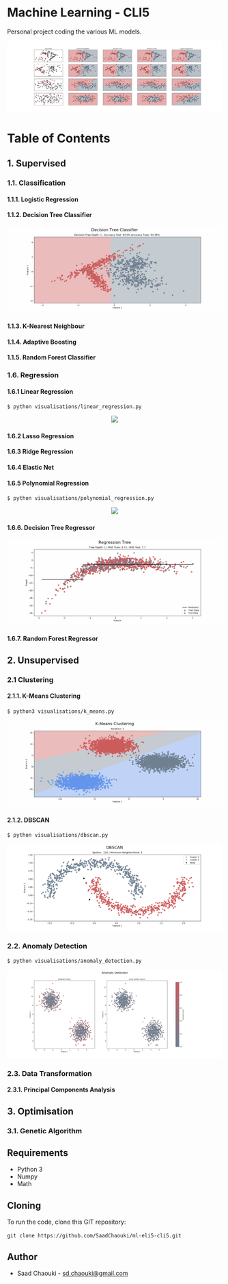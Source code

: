 # Machine Learning - CLI5

Personal project coding the various ML models.

<p align="center">
  <img src="visualisations/animations/comparison.png" />
</p>

# Table of Contents

## 1. Supervised

### 1.1. Classification
#### 1.1.1. Logistic Regression
#### 1.1.2. Decision Tree Classifier

<p align="center">
  <img src="visualisations/animations/decision_tree.gif" />
</p>

#### 1.1.3. K-Nearest Neighbour
#### 1.1.4. Adaptive Boosting
#### 1.1.5. Random Forest Classifier


### 1.6. Regression
#### 1.6.1 Linear Regression

```
$ python visualisations/linear_regression.py
```

<p align="center">
  <img src="visualisations/animations/linear_regression.gif" />
</p>


#### 1.6.2 Lasso Regression
#### 1.6.3 Ridge Regression
#### 1.6.4 Elastic Net
#### 1.6.5 Polynomial Regression

```
$ python visualisations/polynomial_regression.py
```

<p align="center">
  <img src="visualisations/animations/polynomial_regression.gif" />
</p>

#### 1.6.6. Decision Tree Regressor

<p align="center">
  <img src="visualisations/animations/regression_tree.gif" />
</p>

#### 1.6.7. Random Forest Regressor


## 2. Unsupervised
### 2.1 Clustering
#### 2.1.1. K-Means Clustering

```
$ python3 visualisations/k_means.py
```

<p align="center">
  <img src="visualisations/animations/k-means.gif" />
</p>

#### 2.1.2. DBSCAN

```
$ python visualisations/dbscan.py 
```

<p align="center">
  <img src="visualisations/animations/dbscan.png" />
</p>


### 2.2. Anomaly Detection

```
$ python visualisations/anomaly_detection.py 
```

<p align="center">
  <img src="visualisations/animations/anomaly_detection.png" />
</p>


### 2.3. Data Transformation
#### 2.3.1. Principal Components Analysis


## 3. Optimisation
### 3.1. Genetic Algorithm


## Requirements
* Python 3
* Numpy
* Math

## Cloning 
To run the code, clone this GIT repository:

`git clone https://github.com/SaadChaouki/ml-eli5-cli5.git`


## Author
* Saad Chaouki - sd.chaouki@gmail.com
